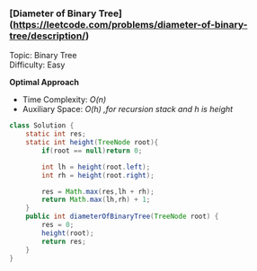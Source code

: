 ### [Diameter of Binary Tree] (https://leetcode.com/problems/diameter-of-binary-tree/description/)
Topic: Binary Tree  
Difficulty: Easy

**Optimal Approach**

- Time Complexity: *O(n)*  
- Auxiliary Space: *O(h) ,for recursion stack and h is height*

```java
class Solution {
    static int res;
    static int height(TreeNode root){
        if(root == null)return 0;

        int lh = height(root.left);
        int rh = height(root.right);

        res = Math.max(res,lh + rh);
        return Math.max(lh,rh) + 1;
    }
    public int diameterOfBinaryTree(TreeNode root) {
        res = 0;
        height(root);
        return res;
    }
}
```